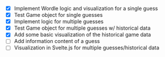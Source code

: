 - [x] Implement Wordle logic and visualization for a single guess
- [x] Test Game object for single guesses
- [x] Implement logic for multiple guesses
- [x] Test Game object for multiple guesses w/ historical data
- [x] Add some basic visualization of the historical game data
- [ ] Add information content of a guess
- [ ] Visualization in Svelte.js for multiple guesses/historical data
